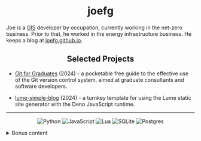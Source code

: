 <h1 align="center">joefg</h1>

Joe is a [GIS](https://en.wikipedia.org/wiki/Geographic_information_system)
developer by occupation, currently working in the net-zero business.
Prior to that, he worked in the energy infrastructure business.
He keeps a blog at [joefg.github.io](https://joefg.github.io).

<h2 align="center">Selected Projects</h2>

- [Git for Graduates](https://git-for-graduates.pages.dev) (2024) - a pocketable
free guide to the effective use of the Git version control system, aimed at
graduate consultants and software developers.

- [lume-simple-blog](https://github.com/joefg/lume-simple-blog) (2024) - a
turnkey template for using the Lume static site generator with the Deno
JavaScript runtime.

---

<div align="center">

![Python](https://img.shields.io/badge/python-3670A0?style=for-the-badge&logo=python&logoColor=ffdd54)
![JavaScript](https://img.shields.io/badge/javascript-%23323330.svg?style=for-the-badge&logo=javascript&logoColor=%23F7DF1E)
![Lua](https://img.shields.io/badge/lua-%232C2D72.svg?style=for-the-badge&logo=lua&logoColor=white)
![SQLite](https://img.shields.io/badge/sqlite-%2307405e.svg?style=for-the-badge&logo=sqlite&logoColor=white)
![Postgres](https://img.shields.io/badge/postgres-%23316192.svg?style=for-the-badge&logo=postgresql&logoColor=white)

</div>

<details>
<summary>Bonus content</summary>
<pre>
█████████████████████████████████████
█████████████████████████████████████
████ ▄▄▄▄▄ █▀▀ ██▀▀ ▀  ▄▀█ ▄▄▄▄▄ ████
████ █   █ █▄▀██▀█▄▀▀▄█▄▄█ █   █ ████
████ █▄▄▄█ █ ▄ █ ▀▀ ▀  ▀██ █▄▄▄█ ████
████▄▄▄▄▄▄▄█ █ ▀▄█ █▄▀ ▀▄█▄▄▄▄▄▄▄████
████  ▀▄▀█▄▄█▀█  ▀ █▀▀▀█▀█ ▄▄▀▄▄▀████
█████▀ ▄▄▄▄  ▀▀  ▀█▀▄▄▀▄▄█▄▀▀▄  █████
████▀ ▀█▄ ▄█▄▀▄ █▄█▀█ █ ▄ ▄▀█▄█▄▄████
█████▄▄▀ ▀▄ ▀▄▄ █  ▀   ▀ ▄▀██ ▄ ▄████
█████ ▄ ▄▄▄ ██ █ ▄██▀▄▀▄▄▄▀ █▀█▄▀████
████▄█▄█▄▀▄█▀▀▀▄ █▄▀█▀█▀▄▄ ▄███  ████
████▄██▄█▄▄█   ▀█ ▄▄█▀█▀ ▄▄▄ █ ▀▀████
████ ▄▄▄▄▄ █▄▄ ██▀▄█▀▄ █ █▄█ ▀▀▄▀████
████ █   █ █▀ ▀▀ █▀██▄█▀▄▄ ▄ ▀▀▀█████
████ █▄▄▄█ █▀█▄█ ▀▀█▀ ▄▄▀▄██ ▄▄▀▄████
████▄▄▄▄▄▄▄█▄██▄▄▄▄▄▄▄▄█▄██▄▄██▄█████
█████████████████████████████████████
█████████████████████████████████████
</pre>
Should you really scan QR codes found on some random
web page?
</details>